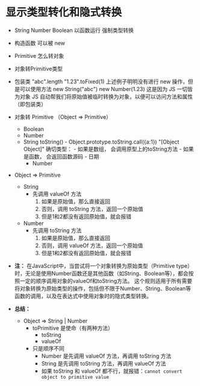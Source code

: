 # 显示类型转化和隐式转换
- String Number Boolean 以函数运行 强制类型转换
- 构造函数 可以被 new  
- Primitive 怎么转对象

- 对象转Primitive类型

- 包装类
    "abc".length
    "1.23".toFixed(1)
    上述例子明明没有进行 new 操作，但是可以使用方法
        new String("abc") new Number(1.23)
    这是因为 JS 一切皆为对象
        JS 自动帮我们将原始值被临时转换为对象，以便可以访问方法和属性（即包装类）

- 对象转 Primitive （Object => Primitive）
   - Boolean
   - Number
   - String 
        toString()
           - Object.prototype.toString.call({a:1}) "[Object Object]"
            确切类型：
           - 如果是数组， 会调用原型上的toString方法 
           - 如果是函数， 会返回函数源码
           - 日期
       - Number


- Object => Primitive 
   - String
       - 先调用 valueOf 方法
            1. 如果是原始值，那么直接返回
            2. 否则，调用 toString 方法，返回一个原始值
            3. 但是1和2都没有返回原始值，就会报错
   - Number
       - 先调用 toString 方法
            1. 如果是原始值，那么直接返回
            2. 否则，调用 valueOf 方法，返回一个原始值
            3. 但是1和2都没有返回原始值，就会报错 

- **注：**
    在JavaScript中，当尝试将一个对象转换为原始类型（Primitive type）时，无论是使用Number函数还是其他函数（如String、Boolean等），都会按照一定的顺序调用对象的valueOf和toString方法。
    这个规则适用于所有需要将对象转换为原始类型的操作，包括但不限于Number、String、Boolean等函数的调用，以及在表达式中使用对象时的隐式类型转换。

- **总结：**
   - Object => String | Number
       - toPrimitive 是使命（有两种方法）
           - toString
           - valueOf
       - 只是顺序不同
           - Number 是先调用 valueOf 方法，再调用 toString 方法
           - String 是先调用 toString 方法，再调用 valueOf 方法 
           - 如果 toString 和 valueOf 都不行，就报错：`cannot convert object to primitive value`